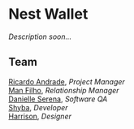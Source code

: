 # Nest Wallet

*Description soon...*

## Team

[Ricardo Andrade](https://#), *Project Manager*<br />
[Man Filho](https://#), *Relationship Manager*<br />
[Danielle Serena](https://#), *Software QA*<br />
[Shyba](https://#), *Developer*<br />
[Harrison](https://#), *Designer*<br />


